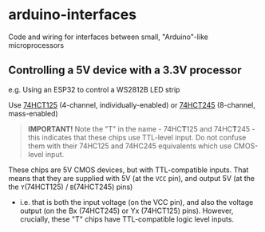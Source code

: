 # arduino-interfaces
Code and wiring for interfaces between small, "Arduino"-like microprocessors


## Controlling a 5V device with a 3.3V processor
e.g. Using an ESP32 to control a WS2812B LED strip

Use <a href="https://www.ti.com/lit/ds/symlink/sn74hct125.pdf">74HCT125</a> (4-channel, individually-enabled) or <a href="https://www.ti.com/lit/ds/symlink/sn74hct245.pdf">74HCT245</a> (8-channel, mass-enabled) 

> **IMPORTANT!** Note the "T" in the name - 74HC**T**125 and 74HC**T**245 - this indicates that these chips use TTL-level input. Do not confuse them with their 74HC125 and 74HC245 equivalents which use CMOS-level input.

These chips are 5V CMOS devices, but with TTL-compatible inputs. That means that they are supplied with 5V (at the ```VCC``` pin), and output 5V (at the the ```Y```(74HCT125) / ```B```(74HCT245) pins)  
- i.e. that is both the input voltage (on the VCC pin), and also the voltage output (on the Bx (74HCT245) or Yx (74HCT125) pins).
However, crucially, these "T" chips have TTL-compatible logic level inputs. 
